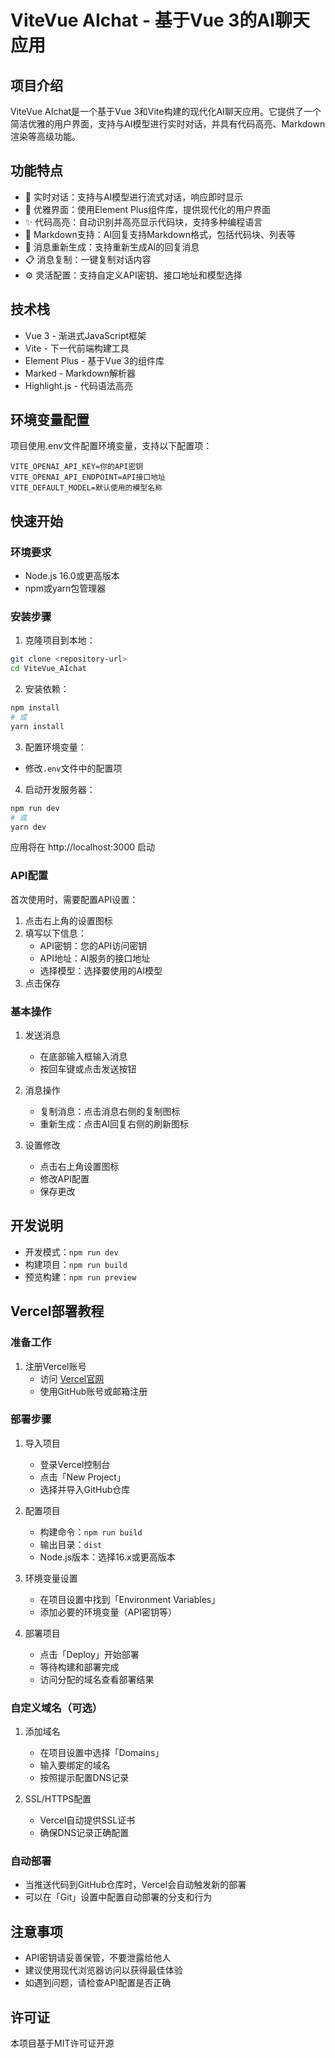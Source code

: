# ViteVue AIchat - 基于Vue 3的AI聊天应用

## 项目介绍
ViteVue AIchat是一个基于Vue 3和Vite构建的现代化AI聊天应用。它提供了一个简洁优雅的用户界面，支持与AI模型进行实时对话，并具有代码高亮、Markdown渲染等高级功能。

## 功能特点
- 💬 实时对话：支持与AI模型进行流式对话，响应即时显示
- 🎨 优雅界面：使用Element Plus组件库，提供现代化的用户界面
- ✨ 代码高亮：自动识别并高亮显示代码块，支持多种编程语言
- 📝 Markdown支持：AI回复支持Markdown格式，包括代码块、列表等
- 🔄 消息重新生成：支持重新生成AI的回复消息
- 📋 消息复制：一键复制对话内容
- ⚙️ 灵活配置：支持自定义API密钥、接口地址和模型选择

## 技术栈
- Vue 3 - 渐进式JavaScript框架
- Vite - 下一代前端构建工具
- Element Plus - 基于Vue 3的组件库
- Marked - Markdown解析器
- Highlight.js - 代码语法高亮

## 环境变量配置
项目使用.env文件配置环境变量，支持以下配置项：

```env
VITE_OPENAI_API_KEY=你的API密钥
VITE_OPENAI_API_ENDPOINT=API接口地址
VITE_DEFAULT_MODEL=默认使用的模型名称
```

## 快速开始

### 环境要求
- Node.js 16.0或更高版本
- npm或yarn包管理器

### 安装步骤
1. 克隆项目到本地：
```bash
git clone <repository-url>
cd ViteVue_AIchat
```

2. 安装依赖：
```bash
npm install
# 或
yarn install
```

3. 配置环境变量：
- 修改`.env`文件中的配置项

4. 启动开发服务器：
```bash
npm run dev
# 或
yarn dev
```

应用将在 http://localhost:3000 启动

### API配置
首次使用时，需要配置API设置：
1. 点击右上角的设置图标
2. 填写以下信息：
   - API密钥：您的API访问密钥
   - API地址：AI服务的接口地址
   - 选择模型：选择要使用的AI模型
3. 点击保存

### 基本操作
1. 发送消息
   - 在底部输入框输入消息
   - 按回车键或点击发送按钮

2. 消息操作
   - 复制消息：点击消息右侧的复制图标
   - 重新生成：点击AI回复右侧的刷新图标

3. 设置修改
   - 点击右上角设置图标
   - 修改API配置
   - 保存更改

## 开发说明
- 开发模式：`npm run dev`
- 构建项目：`npm run build`
- 预览构建：`npm run preview`

## Vercel部署教程

### 准备工作
1. 注册Vercel账号
   - 访问 [Vercel官网](https://vercel.com)
   - 使用GitHub账号或邮箱注册

### 部署步骤
1. 导入项目
   - 登录Vercel控制台
   - 点击「New Project」
   - 选择并导入GitHub仓库

2. 配置项目
   - 构建命令：`npm run build`
   - 输出目录：`dist`
   - Node.js版本：选择16.x或更高版本

3. 环境变量设置
   - 在项目设置中找到「Environment Variables」
   - 添加必要的环境变量（API密钥等）

4. 部署项目
   - 点击「Deploy」开始部署
   - 等待构建和部署完成
   - 访问分配的域名查看部署结果

### 自定义域名（可选）
1. 添加域名
   - 在项目设置中选择「Domains」
   - 输入要绑定的域名
   - 按照提示配置DNS记录

2. SSL/HTTPS配置
   - Vercel自动提供SSL证书
   - 确保DNS记录正确配置
### 自动部署
- 当推送代码到GitHub仓库时，Vercel会自动触发新的部署
- 可以在「Git」设置中配置自动部署的分支和行为
## 注意事项
- API密钥请妥善保管，不要泄露给他人
- 建议使用现代浏览器访问以获得最佳体验
- 如遇到问题，请检查API配置是否正确

## 许可证
本项目基于MIT许可证开源
